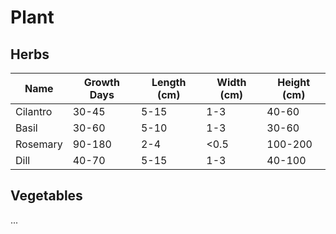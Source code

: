 # Plant

## Herbs

| Name   | Growth Days | Length (cm) | Width (cm) | Height (cm) |
|------|------|-------|-------|-------|
| Cilantro   | 30-45 | 5-15  | 1-3   | 40-60  |
| Basil   | 30-60 | 5-10  | 1-3   | 30-60  |
| Rosemary  | 90-180| 2-4   | <0.5  | 100-200|
| Dill   | 40-70 | 5-15  | 1-3   | 40-100 |

## Vegetables

...

